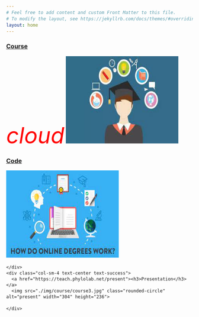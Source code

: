 ```yaml
---
# Feel free to add content and custom Front Matter to this file.
# To modify the layout, see https://jekyllrb.com/docs/themes/#overriding-theme-defaults
layout: home
---
```


<div class="container-fluid">
  <div class="row">
    <div class="col-sm-4 text-center text-success">
      <a href="https://teach.phylolab.net/course"><h3>Course</h3></a>
      <i class="material-icons" style="font-size:60px;color:red;">cloud</i>
     <img src="./img/course/course1.jpg" class="rounded-circle" alt="course"  width="304" height="236">
    </div>
    <div class="col-sm-4 text-center text-success">
      <a href="https://teach.phylolab.net/code"><h3>Code</h3></a>
      <img src="./img/course/course2.jpg" class="rounded-circle" alt="code"  width="304" height="236">
      
    </div>
    <div class="col-sm-4 text-center text-success">
      <a href="https://teach.phylolab.net/present"><h3>Presentation</h3></a>        
      <img src="./img/course/course3.jpg" class="rounded-circle" alt="present" width="304" height="236">
   
    </div>
  </div>
</div>


